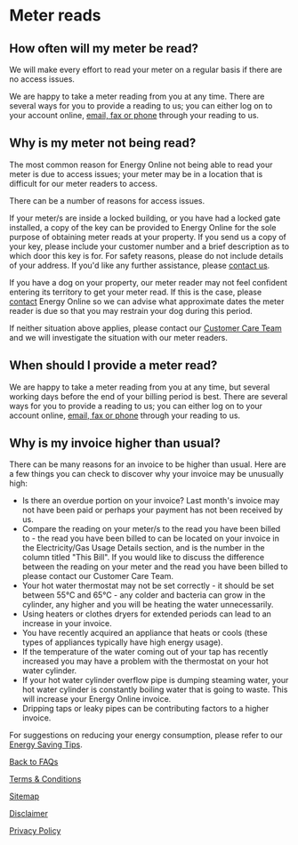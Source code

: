 # Meter reads
## How often will my meter be read?
We will make every effort to read your meter on a regular basis if there are no access issues.

We are happy to take a meter reading from you at any time.  There are several ways for you to provide a reading to us; you can either log on to your account online, [email, fax or phone](http://www.energyonline.co.nz/Default.aspx?tabid=66) through your reading to us.

## Why is my meter not being read?
The most common reason for Energy Online not being able to read your meter is due to access issues; your meter may be in a location that is difficult for our meter readers to access.

There can be a number of reasons for access issues.

If your meter/s are inside a locked building, or you have had a locked gate installed, a copy of the key can be provided to Energy Online for the sole purpose of obtaining meter reads at your property.  If you send us a copy of your key, please include your customer number and a brief description as to which door this key is for.  For safety reasons, please do not include details of your address.  If you'd like any further assistance, please [contact us](http://www.energyonline.co.nz/Default.aspx?tabid=66).

If you have a dog on your property, our meter reader may not feel confident entering its territory to get your meter read.  If this is the case, please [contact](http://www.energyonline.co.nz/Default.aspx?tabid=66) Energy Online so we can advise what approximate dates the meter reader is due so that you may restrain your dog during this period.

If neither situation above applies, please contact our [Customer Care Team](http://www.energyonline.co.nz/Default.aspx?tabid=66) and we will investigate the situation with our meter readers.

## When should I provide a meter read?
We are happy to take a meter reading from you at any time, but several working days before the end of your billing period is best.  There are several ways for you to provide a reading to us; you can either log on to your account online, [email, fax or phone](http://www.energyonline.co.nz/Default.aspx?tabid=66) through your reading to us.

## Why is my invoice higher than usual?
There can be many reasons for an invoice to be higher than usual.  Here are a few things you can check to discover why your invoice may be unusually high:

- Is there an overdue portion on your invoice?  Last month's invoice may not have been paid or perhaps your payment has not been received by us.
- Compare the reading on your meter/s to the read you have been billed to - the read you have been billed to can be located on your invoice in the Electricity/Gas Usage Details section, and is the number in the column titled "This Bill".  If you would like to discuss the difference between the reading on your meter and the read you have been billed to please contact our Customer Care Team.
- Your hot water thermostat may not be set correctly - it should be set between 55°C and 65°C - any colder and bacteria can grow in the cylinder, any higher and you will be heating the water unnecessarily.
- Using heaters or clothes dryers for extended periods can lead to an increase in your invoice.
- You have recently acquired an appliance that heats or cools (these types of appliances typically have high energy usage).
- If the temperature of the water coming out of your tap has recently increased you may have a problem with the thermostat on your hot water cylinder.
- If your hot water cylinder overflow pipe is dumping steaming water, your hot water cylinder is constantly boiling water that is going to waste.  This will increase your Energy Online invoice.
- Dripping taps or leaky pipes can be contributing factors to a higher invoice.

For suggestions on reducing your energy consumption, please refer to our [Energy Saving Tips](http://www.energyonline.co.nz/Default.aspx?tabid=93). 




[Back to FAQs](http://www.energyonline.co.nz/residential/residential_faqs)


[Terms & Conditions](http://www.energyonline.co.nz/terms)

[Sitemap](http://www.energyonline.co.nz/home/site_map)

[Disclaimer](http://www.energyonline.co.nz/home/site_map/disclaimer)

[Privacy Policy](http://www.energyonline.co.nz/home/site_map/privacy_policy)
